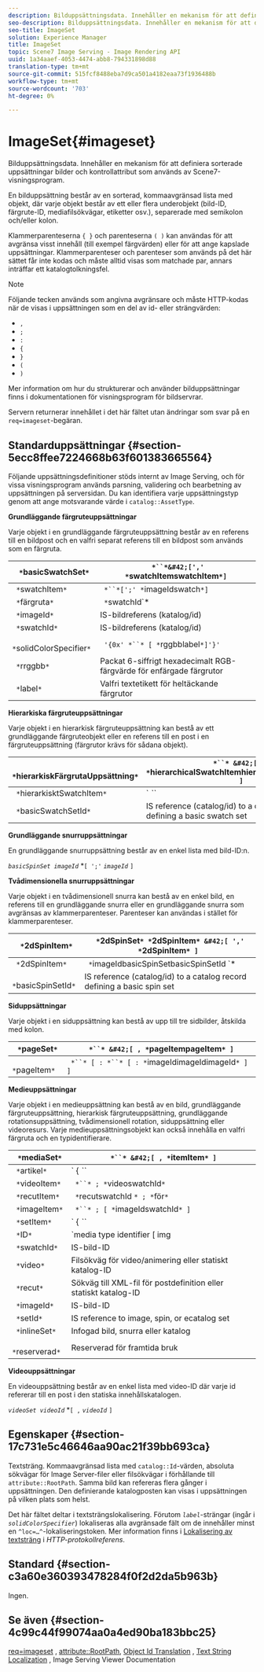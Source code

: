 ```yaml
---
description: Bilduppsättningsdata. Innehåller en mekanism för att definiera sorterade uppsättningar bilder och kontrollattribut som används av Scene7-visningsprogram.
seo-description: Bilduppsättningsdata. Innehåller en mekanism för att definiera sorterade uppsättningar bilder och kontrollattribut som används av Scene7-visningsprogram.
seo-title: ImageSet
solution: Experience Manager
title: ImageSet
topic: Scene7 Image Serving - Image Rendering API
uuid: 1a34aaef-4053-4474-abb8-794331898d88
translation-type: tm+mt
source-git-commit: 515fcf8488eba7d9ca501a4182eaa73f1936488b
workflow-type: tm+mt
source-wordcount: '703'
ht-degree: 0%

---
```



# ImageSet{#imageset}

Bilduppsättningsdata. Innehåller en mekanism för att definiera sorterade uppsättningar bilder och kontrollattribut som används av Scene7-visningsprogram.

En bilduppsättning består av en sorterad, kommaavgränsad lista med objekt, där varje objekt består av ett eller flera underobjekt (bild-ID, färgrute-ID, mediafilsökvägar, etiketter osv.), separerade med semikolon och/eller kolon.

Klammerparenteserna `{ }` och parenteserna `( )` kan användas för att avgränsa visst innehåll (till exempel färgvärden) eller för att ange kapslade uppsättningar. Klammerparenteser och parenteser som används på det här sättet får inte kodas och måste alltid visas som matchade par, annars inträffar ett katalogtolkningsfel.

>[!NOTE]
>
>Följande tecken används som angivna avgränsare och måste HTTP-kodas när de visas i uppsättningen som en del av id- eller strängvärden:
>
>* `,`
>* `;`
>* `:`
>* `{`
>* `}`
>* `(`
>* `)`



Mer information om hur du strukturerar och använder bilduppsättningar finns i dokumentationen för visningsprogram för bildservrar.

Servern returnerar innehållet i det här fältet utan ändringar som svar på en `req=imageset`-begäran.

## Standarduppsättningar {#section-5ecc8ffee7224668b63f601383665564}

Följande uppsättningsdefinitioner stöds internt av Image Serving, och för vissa visningsprogram används parsning, validering och bearbetning av uppsättningen på serversidan. Du kan identifiera varje uppsättningstyp genom att ange motsvarande värde i `catalog::AssetType`.

**Grundläggande färgruteuppsättningar**

Varje objekt i en grundläggande färgruteuppsättning består av en referens till en bildpost och en valfri separat referens till en bildpost som används som en färgruta.

| ` *`basicSwatchSet`*` | ` *``*&#42;[',' *`swatchItemswatchItem`*]` |
|---|---|
| ` *`swatchItem`*` | ` *``*[';' *`imageIdswatch`*]` |
| ` *`färgruta`*` | ` *`swatchId`*|solidColorSpecifier` |
| ` *`imageId`*` | IS-bildreferens (katalog/id) |
| ` *`swatchId`*` | IS-bildreferens (katalog/id) |
| ` *`solidColorSpecifier`*` | ` '{0x' *``* [ *`rggbblabel`*]'}'` |
| ` *`rrggbb`*` | Packat 6-siffrigt hexadecimalt RGB-färgvärde för enfärgade färgrutor |
| ` *`label`*` | Valfri textetikett för heltäckande färgrutor |

**Hierarkiska färgruteuppsättningar**

Varje objekt i en hierarkisk färgruteuppsättning kan bestå av ett grundläggande färgruteobjekt eller en referens till en post i en färgruteuppsättning (färgrutor krävs för sådana objekt).

| ` *`hierarkiskFärgrutaUppsättning`*` | ` *``* &#42;[ ',' *`hierarchicalSwatchItemhierarchicalSwatchItem`* ]` |
|---|---|
| ` *`hierarkisktSwatchItem`*` | ` *``* | { *``* ';' *`swatchItem basicSwatchSetIdswatch`* }` |
| ` *`basicSwatchSetId`*` | IS reference (catalog/id) to a catalog record defining a basic swatch set |

**Grundläggande snurruppsättningar**

En grundläggande snurruppsättning består av en enkel lista med bild-ID:n.

*`basicSpinSet imageId`*  *`[ ';'`  *`imageId`* `]`

**Tvådimensionella snurruppsättningar**

Varje objekt i en tvådimensionell snurra kan bestå av en enkel bild, en referens till en grundläggande snurra eller en grundläggande snurra som avgränsas av klammerparenteser. Parenteser kan användas i stället för klammerparenteser.

| ` *`2dSpinItem`*` | ` *`2dSpinSet`* *`2dSpinItem`* &#42;[ ',' *`2dSpinItem`* ]` |
|---|---|
| ` *`2dSpinItem`*` | ` *`imageIdbasicSpinSetbasicSpinSetId `* | { '{' *``* '}' } | *``*` |
| ` *`basicSpinSetId`*` | IS reference (catalog/id) to a catalog record defining a basic spin set |

**Siduppsättningar**

Varje objekt i en siduppsättning kan bestå av upp till tre sidbilder, åtskilda med kolon.

| ` *`pageSet`*` | ` *``* &#42;[ , *`pageItempageItem`* ]` |
|---|---|
| ` *`pageItem`*` | ` *``* [ : *``* [ : *`imageIdimageIdimageId`* ] ]` |

**Medieuppsättningar**

Varje objekt i en medieuppsättning kan bestå av en bild, grundläggande färgruteuppsättning, hierarkisk färgruteuppsättning, grundläggande rotationsuppsättning, tvådimensionell rotation, siduppsättning eller videoresurs. Varje medieuppsättningsobjekt kan också innehålla en valfri färgruta och en typidentifierare.

| ` *`mediaSet`*` | ` *``* &#42;[ , *`itemItem`* ]` |
|---|---|
| ` *`artikel`*` | ` { *``* | *``* | *``*}} | *``* } [ ; [ *``* ] [ ; [ *`videoItemItemItemItemItemItemIDreserved`* ] ] ]` |
| ` *`videoItem`*` | ` *``* ; *`videoswatchId`*` |
| ` *`recutItem`*` | ` *`recutswatchId `* ; *`för`*` |
| ` *`imageItem`*` | ` *``* ; [ *`imageIdswatchId`* ]` |
| ` *`setItem`*` | ` { *``* | { '{' *``* '}' } } ; *`setIdinlineSetSwatchId`*` |
| ` *`ID`*` | `media type identifier [ img | basic | advanced_image | img | img_set | advanced_imageset | advanced_swatchset | spin | video ]` |
| ` *`swatchId`*` | IS-bild-ID |
| ` *`video`*` | Filsökväg för video/animering eller statiskt katalog-ID |
| ` *`recut`*` | Sökväg till XML-fil för postdefinition eller statiskt katalog-ID |
| ` *`imageId`*` | IS-bild-ID |
| ` *`setId`*` | IS reference to image, spin, or ecatalog set |
| ` *`inlineSet`*` | Infogad bild, snurra eller katalog |
| ` *`reserverad`*` | Reserverad för framtida bruk |

**Videouppsättningar**

En videouppsättning består av en enkel lista med video-ID där varje id refererar till en post i den statiska innehållskatalogen.

*`videoSet videoId`*  *`[ ,`  *`videoId`* `]`

## Egenskaper {#section-17c731e5c46646aa90ac21f39bb693ca}

Textsträng. Kommaavgränsad lista med `catalog::Id`-värden, absoluta sökvägar för Image Server-filer eller filsökvägar i förhållande till `attribute::RootPath`. Samma bild kan refereras flera gånger i uppsättningen. Den definierande katalogposten kan visas i uppsättningen på vilken plats som helst.

Det här fältet deltar i textsträngslokalisering. Förutom *`label`*-strängar (ingår i *`solidColorSpecifier`*) lokaliseras alla avgränsade fält om de innehåller minst en `^loc=…^`-lokaliseringstoken. Mer information finns i [Lokalisering av textsträng](/help/aem-is-ir-api/is-api/http-ref/image-serving-api-ref/c-http-protocol-reference/c-syntax-and-features/r-text-string-localization.md) i *HTTP-protokollreferens*.

## Standard {#section-c3a60e360393478284f0f2d2da5b963b}

Ingen.

## Se även {#section-4c99c44f99074aa0a4ed90ba183bbc25}

[req=imageset](/help/aem-is-ir-api/is-api/http-ref/image-serving-api-ref/c-http-protocol-reference/c-command-reference/r-req/r-req.md) ,  [attribute::RootPath](/help/aem-is-ir-api/is-api/image-catalog/image-serving-api-ref/c-image-catalog-reference/c-attributes-reference/r-rootpath.md),  [Object Id Translation](/help/aem-is-ir-api/is-api/http-ref/image-serving-api-ref/c-http-protocol-reference/c-syntax-and-features/r-object-id-translation.md) ,  [Text String Localization](/help/aem-is-ir-api/is-api/http-ref/image-serving-api-ref/c-http-protocol-reference/c-syntax-and-features/r-text-string-localization.md) , Image Serving Viewer Documentation

